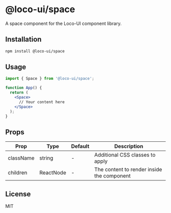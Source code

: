 # @loco-ui/space

A space component for the Loco-UI component library.

## Installation

```bash
npm install @loco-ui/space
```

## Usage

```jsx
import { Space } from '@loco-ui/space';

function App() {
  return (
    <Space>
      // Your content here
    </Space>
  );
}
```

## Props

| Prop | Type | Default | Description |
|------|------|---------|-------------|
| className | string | - | Additional CSS classes to apply |
| children | ReactNode | - | The content to render inside the component |

## License

MIT
